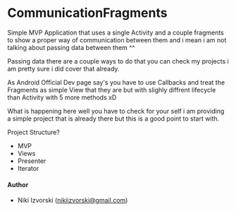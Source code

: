 # CommunicationFragments

Simple MVP Application that uses a single Activity and a couple fragments to show a proper way of communication between them
and i mean i am not talking about passing data between them ^^ 

Passing data there are a couple ways to do that you can check my projects i am pretty sure i did cover that already.

As Android Official Dev page say's you have to use Callbacks and treat the Fragments as simple View that they are but with slighly diffrent lifecycle than Activity with 5 more methods xD

What is happening here well you have to check for your self i am providing a simple project that is already there but this is a good point to start with. 

Project Structure?

- MVP
- Views
- Presenter 
- Iterator

#### Author

- Niki Izvorski (nikiizvorski@gmail.com)
